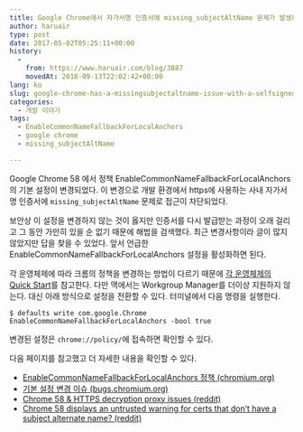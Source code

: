 ```yaml
---
title: Google Chrome에서 자가서명 인증서에 missing_subjectAltName 문제가 발생하는 경우
author: haruair
type: post
date: 2017-05-02T05:25:11+00:00
history:
  - 
    from: https://www.haruair.com/blog/3887
    movedAt: 2018-09-13T22:02:42+00:00
lang: ko
slug: google-chrome-has-a-missingsubjectaltname-issue-with-a-selfsigned-certificate
categories:
  - 개발 이야기
tags:
  - EnableCommonNameFallbackForLocalAnchors
  - google chrome
  - missing_subjectAltName

---
```

Google Chrome 58 에서 정책 EnableCommonNameFallbackForLocalAnchors의 기본 설정이 변경되었다. 이 변경으로 개발 환경에서 https에 사용하는 사내 자가서명 인증서에 `missing_subjectAltName` 문제로 접근이 차단되었다.

보안상 이 설정을 변경하지 않는 것이 옳지만 인증서를 다시 발급받는 과정이 오래 걸리고 그 동안 가만히 있을 순 없기 때문에 해법을 검색했다. 최근 변경사항이라 글이 많지 않았지만 답을 찾을 수 있었다. 앞서 언급한 EnableCommonNameFallbackForLocalAnchors 설정을 활성화하면 된다.

각 운영체제에 따라 크롬의 정책을 변경하는 방법이 다르기 때문에 [각 운영체제의 Quick Start][1]를 참고한다. 다만 맥에서는 Workgroup Manager를 더이상 지원하지 않는다. 대신 아래 방식으로 설정을 전환할 수 있다. 터미널에서 다음 명령을 실행한다.

    $ defaults write com.google.Chrome EnableCommonNameFallbackForLocalAnchors -bool true
    

변경된 설정은 `chrome://policy/`에 접속하면 확인할 수 있다.

다음 페이지를 참고했고 더 자세한 내용을 확인할 수 있다.

  * [EnableCommonNameFallbackForLocalAnchors 정책 (chromium.org)][2]
  * [기본 설정 변경 이슈 (bugs.chromium.org)][3]
  * [Chrome 58 & HTTPS decryption proxy issues (reddit)][4]
  * [Chrome 58 displays an untrusted warning for certs that don&#8217;t have a subject alternate name? (reddit)][5]

 [1]: http://www.chromium.org/administrators
 [2]: https://www.chromium.org/administrators/policy-list-3#EnableCommonNameFallbackForLocalAnchors
 [3]: https://bugs.chromium.org/p/chromium/issues/detail?id=700595&desc=2
 [4]: https://www.reddit.com/r/sysadmin/comments/66hitj/chrome_58_https_decryption_proxy_issues/
 [5]: https://www.reddit.com/r/sysadmin/comments/66clon/chrome_58_displays_an_untrusted_warning_for_certs/